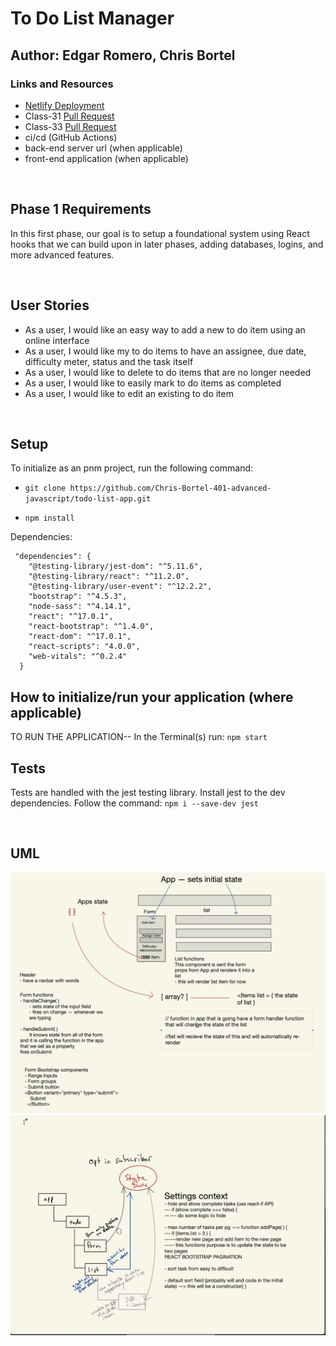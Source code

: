 # To Do List Manager
## Author: Edgar Romero, Chris Bortel
### Links and Resources
- [Netlify Deployment](https://5fbaee2f6f4ad000083c8bb1--nostalgic-mahavira-2ef425.netlify.app/)
- Class-31 [Pull Request]('https://github.com/Chris-Bortel-401-advanced-javascript/todo-list-app/pull/1')
- Class-33 [Pull Request]('https://github.com/Chris-Bortel-401-advanced-javascript/todo-list-app/pull/9')
- ci/cd (GitHub Actions)
- back-end server url (when applicable)
- front-end application (when applicable)

<br>

## Phase 1 Requirements
 In this first phase, our goal is to setup a foundational system using React hooks that we can build upon in later phases, adding databases, logins, and more advanced features.

<br>

## User Stories
- As a user, I would like an easy way to add a new to do item using an online interface
- As a user, I would like my to do items to have an assignee, due date, difficulty meter, status and the task itself
- As a user, I would like to delete to do items that are no longer needed
- As a user, I would like to easily mark to do items as completed
- As a user, I would like to edit an existing to do item

<br>

## Setup
To initialize as an pnm project, run the following command:
<br>

- `git clone https://github.com/Chris-Bortel-401-advanced-javascript/todo-list-app.git`


- `npm install`

Dependencies: 
```
 "dependencies": {
    "@testing-library/jest-dom": "^5.11.6",
    "@testing-library/react": "^11.2.0",
    "@testing-library/user-event": "^12.2.2",
    "bootstrap": "^4.5.3",
    "node-sass": "^4.14.1",
    "react": "^17.0.1",
    "react-bootstrap": "^1.4.0",
    "react-dom": "^17.0.1",
    "react-scripts": "4.0.0",
    "web-vitals": "^0.2.4"
  }
```


## How to initialize/run your application (where applicable)
TO RUN THE APPLICATION--
In the Terminal(s) run: `npm start `



## Tests
Tests are handled with the jest testing library. Install jest to the dev dependencies. Follow the command:
`npm i --save-dev jest`

<br>

## UML
![class 31 whiteboard](todo-list-phase1-uml.png)
![class 33 whiteboard](todo-list-phase3-uml.png)






